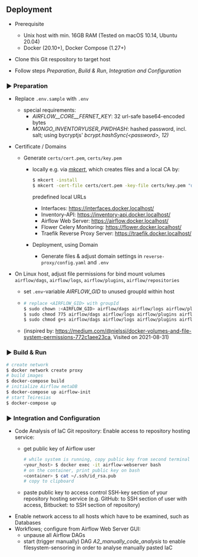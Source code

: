## Deployment

- Prerequisite
  - Unix host with min. 16GB RAM (Tested on macOS 10.14, Ubuntu 20.04)
  - Docker (20.10+), Docker Compose (1.27+)

- Clone this Git respository to target host
- Follow steps _Preparation_, _Build & Run_, _Integration and Configuration_

### ▶ Preparation
- Replace `.env.sample` with `.env`
  - special requirements:
    - _AIRFLOW__CORE__FERNET_KEY_: 32 url-safe base64-encoded bytes
    - _MONGO_INVENTORYUSER_PWDHASH_: hashed password, incl. salt; using bycryptjs' *bcrypt.hashSync(\<password>, 12)*

- Certificate / Domains

  - Generate `certs/cert.pem`, `certs/key.pem `
    - locally e.g. via [*mkcert*](https://github.com/FiloSottile/mkcert), which creates files and a local CA by:
      ```bash
      $ mkcert -install
      $ mkcert -cert-file certs/cert.pem -key-file certs/key.pem "docker.localhost" "*.docker.localhost"
      ```
      predefined local URLs
        - Interfaces: https://interfaces.docker.localhost/
        - Inventory-API: https://inventory-api.docker.localhost/
        - Airflow Web Server: https://airflow.docker.localhost/
        - Flower Celery Monitoring: https://flower.docker.localhost/
        - Traefik Reverse Proxy Server: https://traefik.docker.localhost/


    - Deployment, using Domain
      - Generate files & adjust domain settings in `reverse-proxy/config.yaml` and `.env`


- On Linux host, adjust file permissions for bind mount volumes `airflow/dags`, `airflow/logs`, `airflow/plugins`, `airflow/repositories`
  - set `.env`-variable _AIRFLOW_GID_ to unused groupId within host
  - 
    ```bash
    # replace <AIRFLOW_GID> with groupId
    $ sudo chown :<AIRFLOW_GID> airflow/dags airflow/logs airflow/plugins airflow/repositories 
    $ sudo chmod 775 airflow/dags airflow/logs airflow/plugins airflow/repositories 
    $ sudo chmod g+s airflow/dags airflow/logs airflow/plugins airflow/repositories 
    ```
  
  - (inspired by:  https://medium.com/@nielssj/docker-volumes-and-file-system-permissions-772c1aee23ca, Visited on 2021-08-31)

### ▶ Build & Run
```bash
# create network
$ docker network create proxy
# build images
$ docker-compose build
# initialize Airflow metaDB
$ docker-compose up airflow-init
# start Teiresias
$ docker-compose up
```

### ▶ Integration and Configuration
- Code Analysis of IaC Git repository: Enable access to repository hosting service:
    - get public key of Airflow user
      ```bash
      # while system is running, copy public key from second terminal
      <your_host> $ docker exec -it airflow-webserver bash
      # on the container, print public key on bash
      <container> $ cat ~/.ssh/id_rsa.pub
      # copy to clipboard
      ```

    - paste public key to access control SSH-key section of your repository hosting service (e.g. GitHub: to SSH section of user with access, Bitbucket: to SSH section of repository)
- Enable network access to all hosts which have to be examined, such as Databases
- Workflows; configure from Airflow Web Server GUI:
  - unpause all Airflow DAGs
  - start (trigger manually) DAG _A2_manually_code_analysis_ to enable filesystem-sensoring in order to analyse manually pasted IaC 
